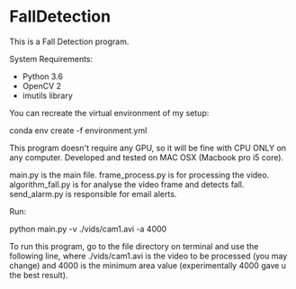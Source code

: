 # FallDetection

This is a Fall Detection program.

System Requirements:
- Python 3.6
- OpenCV 2
- imutils library

You can recreate the virtual environment of my setup:

conda env create -f environment.yml


This program doesn't require any GPU, so it will be fine with CPU ONLY on any computer.
Developed and tested on MAC OSX (Macbook pro i5 core).

main.py is the main file.
frame_process.py is for processing the video.
algorithm_fall.py is for analyse the video frame and detects fall.
send_alarm.py is responsible for email alerts.

Run:

python main.py -v ./vids/cam1.avi -a 4000

To run this program, go to the file directory on terminal and use the following line, where ./vids/cam1.avi is the video to be processed (you may change) and 4000 is the minimum area value (experimentally 4000 gave u the best result).


